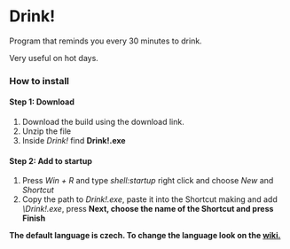 # Drink!

Program that reminds you every 30 minutes to drink.

Very useful on hot days.

<h3>How to install</h3>
<h4>Step 1: Download</h4>
<ol><li>Download the build using the download link.</li>
<li>Unzip the file</li>
<li>Inside <i>Drink!</i> find <b>Drink!.exe</b></li>
</ol>
<h4>Step 2: Add to startup</h4>
<ol><li>Press <i>Win + R</i> and type <i>shell:startup</i> right click and choose <i>New</i> and <i>Shortcut</i></li>
<li>Copy the path to <i>Drink!.exe</i>, paste it into the Shortcut making and add <i>\Drink!.exe</i>, press <b>Next<b>, choose the name of the Shortcut and press <b>Finish<b></li></ol>

The default language is czech. To change the language look on the <a href="https://github.com/Bertik23/drink/wiki/How-to-change-the-language">wiki.</a>
